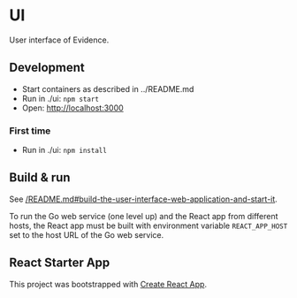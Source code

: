 # UI

User interface of Evidence.

## Development

- Start containers as described in ../README.md
- Run in ./ui: `npm start`
- Open: [http://localhost:3000](http://localhost:3000)

### First time

- Run in ./ui: `npm install`

## Build & run

See [/README.md#build-the-user-interface-web-application-and-start-it](/README.md#build-the-user-interface-web-application-and-start-it).

To run the Go web service (one level up) and the React app from different hosts, the React app must be built with environment variable `REACT_APP_HOST` set to the host URL of the Go web service.

## React Starter App

This project was bootstrapped with [Create React App](https://github.com/facebook/create-react-app).
